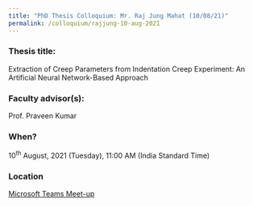 ```yaml
---
title: "PhD Thesis Colloquium: Mr. Raj Jung Mahat (10/08/21)"
permalink: /colloquium/rajjung-10-aug-2021
---
```

### Thesis title:
Extraction of Creep Parameters from Indentation Creep Experiment: An Artificial Neural Network-Based Approach

### Faculty advisor(s):
Prof. Praveen Kumar


### When?
10<sup>th</sup> August, 2021 (Tuesday), 11:00 AM (India Standard Time)

### Location
<a href="https://teams.microsoft.com/l/meetup-join/19%3a67bb51acc5a8426a88068a2b3e1e742f%40thread.tacv2/1627568875287?context=%7b%22Tid%22%3a%226f15cd97-f6a7-41e3-b2c5-ad4193976476%22%2c%22Oid%22%3a%22db32af09-2e7a-4ab0-b793-ab66876ce0e6%22%7d" target="_blank">Microsoft Teams Meet-up</a>

